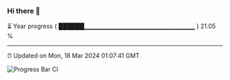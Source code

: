 ### Hi there 👋

⏳ Year progress { ██████▁▁▁▁▁▁▁▁▁▁▁▁▁▁▁▁▁▁▁▁▁▁▁▁ } 21.05 %

---

⏰ Updated on Mon, 18 Mar 2024 01:07:41 GMT

![Progress Bar CI](https://github.com/liununu/liununu/workflows/Progress%20Bar%20CI/badge.svg)
